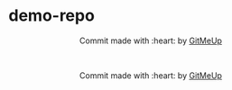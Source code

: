 # demo-repo

<p align ="center">Commit made with :heart: by <a href="https://github.com/Aditya-Lawate-codez/gitRobo">GitMeUp</a></p><br/><p align ="center">Commit made with :heart: by <a href="https://github.com/Aditya-Lawate-codez/gitRobo">GitMeUp</a></p><br />